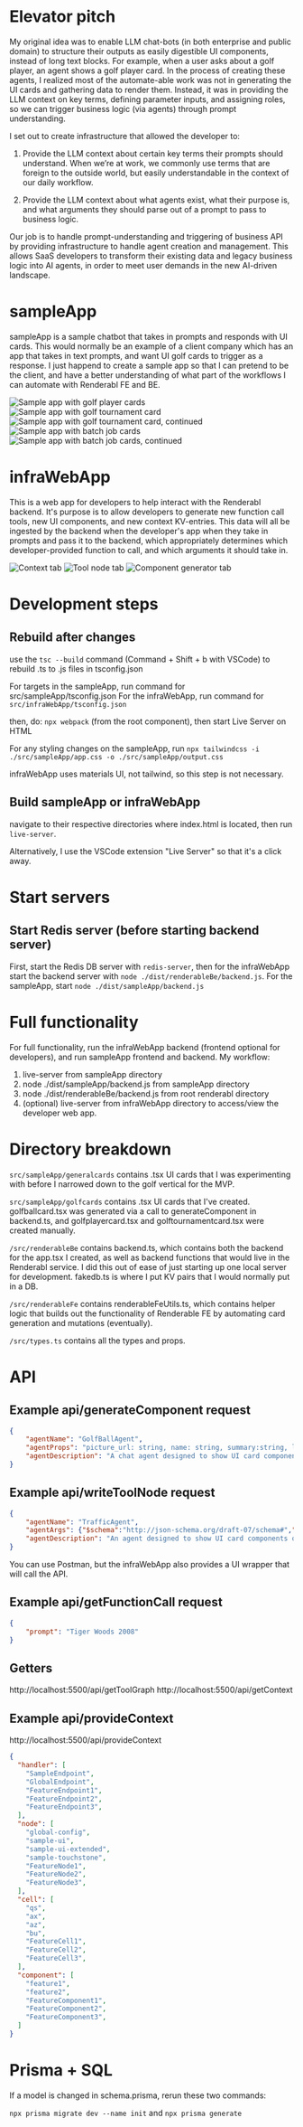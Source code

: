 # Elevator pitch
My original idea was to enable LLM chat-bots (in both enterprise and public domain) to structure their outputs as easily digestible UI components, instead of long text blocks. For example, when a user asks about a golf player, an agent shows a golf player card. In the process of creating these agents, I realized most of the automate-able work was not in generating the UI cards and gathering data to render them. Instead, it was in providing the LLM context on key terms, defining parameter inputs, and assigning roles, so we can trigger business logic (via agents) through prompt understanding.

I set out to create infrastructure that allowed the developer to:

1) Provide the LLM context about certain key terms their prompts should understand. When we’re at work, we commonly use terms that are foreign to the outside world, but easily understandable in the context of our daily workflow.

2) Provide the LLM context about what agents exist, what their purpose is, and what arguments they should parse out of a prompt to pass to business logic.

Our job is to handle prompt-understanding and triggering of business API by providing infrastructure to handle agent creation and management. This allows SaaS developers to transform their existing data and legacy business logic into AI agents, in order to meet user demands in the new AI-driven landscape.


# sampleApp

sampleApp is a sample chatbot that takes in prompts and responds with UI cards. This would normally be an example of a client company which has an app that takes in text prompts, and want UI golf cards to trigger as a response. I just happend to create a sample app so that I can pretend to be the client, and have a better understanding of what part of the workflows I can automate with Renderabl FE and BE.

![Sample app with golf player cards](./screenshots/playercard.png)
![Sample app with golf tournament card](./screenshots/tournamentcard1.png)
![Sample app with golf tournament card, continued](./screenshots/tournamentcard2.png)
![Sample app with batch job cards](./screenshots/batchjobcard1.png)
![Sample app with batch job cards, continued](./screenshots/batchjobcard2.png)

# infraWebApp
This is a web app for developers to help interact with the Renderabl backend. It's purpose is to allow developers to generate new function call tools, new UI components, and new context KV-entries. This data will all be ingested by the backend when the developer's app when they take in prompts and pass it to the backend, which appropriately determines which developer-provided function to call, and which arguments it should take in.

![Context tab](./screenshots/contexttab.png)
![Tool node tab](./screenshots/toolnodetab.png)
![Component generator tab](./screenshots/generatortab.png)

# Development steps
## Rebuild after changes
use the `tsc --build` command (Command + Shift + b with VSCode) to rebuild .ts to .js files in tsconfig.json

For targets in the sampleApp, run command for src/sampleApp/tsconfig.json
For the infraWebApp, run command for `src/infraWebApp/tsconfig.json`

then, do: `npx webpack` (from the root component), then start Live Server on HTML

For any styling changes on the sampleApp, run `npx tailwindcss -i ./src/sampleApp/app.css -o ./src/sampleApp/output.css`

infraWebApp uses materials UI, not tailwind, so this step is not necessary.

## Build sampleApp or infraWebApp
navigate to their respective directories where index.html is located, then run `live-server`.

Alternatively, I use the VSCode extension "Live Server" so that it's a click away.

# Start servers
## Start Redis server (before starting backend server)
First, start the Redis DB server with `redis-server`, then for the infraWebApp start the backend server with `node ./dist/renderableBe/backend.js`. For the sampleApp, start `node ./dist/sampleApp/backend.js`

# Full functionality
For full functionality, run the infraWebApp backend (frontend optional for developers), and run sampleApp frontend and backend.
My workflow:
1. live-server from sampleApp directory
2. node ./dist/sampleApp/backend.js from sampleApp directory
3. node ./dist/renderableBe/backend.js from root renderabl directory
4. (optional) live-server from infraWebApp directory to access/view the developer web app.

# Directory breakdown
`src/sampleApp/generalcards` contains .tsx UI cards that I was experimenting with before I narrowed down to the golf vertical for the MVP.

`src/sampleApp/golfcards` contains .tsx UI cards that I've created. golfballcard.tsx was generated via a call to generateComponent in backend.ts, and golfplayercard.tsx and golftournamentcard.tsx were created manually.

`/src/renderableBe` contains backend.ts, which contains both the backend for the app.tsx I created, as well as backend functions that would live in the Renderabl service. I did this out of ease of just starting up one local server for development. fakedb.ts is where I put KV pairs that I would normally put in a DB.

`/src/renderableFe` contains renderableFeUtils.ts, which contains helper logic that builds out the functionality of Renderable FE by automating card generation and mutations (eventually).

`/src/types.ts` contains all the types and props.

# API
## Example api/generateComponent request
```json
{
    "agentName": "GolfBallAgent",
    "agentProps": "picture_url: string, name: string, summary:string, launch_characteristics:string, spin_characteristics: string, year_introduced:number, firmness:string, players_who_used:string[]",
    "agentDescription": "A chat agent designed to show UI card components about various golf balls. Call whenever you need to respond to a prompt that asks about a golf ball. The input parameters should be the golf ball name"
}
```

## Example api/writeToolNode request
```json
{
    "agentName": "TrafficAgent",
    "agentArgs": {"$schema":"http://json-schema.org/draft-07/schema#","type":"object","properties":{"handler":{"type":"string"}, "cell":{"type":"string"}}, "required":["handler"], "additionalProperties": false},
    "agentDescription": "An agent designed to show UI card components of monitoring traffic data of a specific endpoint. Call whenever you need to respond to a prompt that asks traffic data given some parameters"
}
```

You can use Postman, but the infraWebApp also provides a UI wrapper that will call the API.

## Example api/getFunctionCall request
```json
{
    "prompt": "Tiger Woods 2008"
}
```

## Getters
http://localhost:5500/api/getToolGraph
http://localhost:5500/api/getContext

## Example api/provideContext
http://localhost:5500/api/provideContext

```json
{
  "handler": [
    "SampleEndpoint",
    "GlobalEndpoint",
    "FeatureEndpoint1",
    "FeatureEndpoint2",
    "FeatureEndpoint3",
  ],
  "node": [
    "global-config",
    "sample-ui",
    "sample-ui-extended",
    "sample-touchstone",
    "FeatureNode1",
    "FeatureNode2",
    "FeatureNode3",
  ],
  "cell": [
    "qs",
    "ax",
    "az",
    "bu",
    "FeatureCell1",
    "FeatureCell2",
    "FeatureCell3",
  ],
  "component": [
    "feature1",
    "feature2",
    "FeatureComponent1",
    "FeatureComponent2",
    "FeatureComponent3",
  ]
}
```

# Prisma + SQL
If a model is changed in schema.prisma, rerun these two commands:

`npx prisma migrate dev --name init` and `npx prisma generate`
